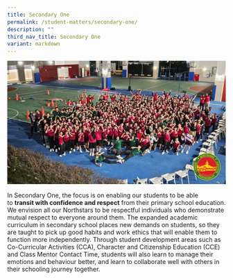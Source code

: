 ```yaml
---
title: Secondary One
permalink: /student-matters/secondary-one/
description: ""
third_nav_title: Secondary One
variant: markdown
---
```

![](/images/Slide1.jpg)
<p>In Secondary One, the focus is on enabling our students to be able to&nbsp;<strong>transit with confidence and respect</strong>&nbsp;from their primary school education. We envision all our Northstars to be respectful individuals who demonstrate mutual respect to everyone around them. The expanded academic curriculum in secondary school places new demands on students, so they are taught to pick up good habits and work ethics that will enable them to function more independently. Through student development areas such as Co-Curricular Activities (CCA), Character and Citizenship Education (CCE) and Class Mentor Contact Time, students will also learn to manage their emotions and behaviour better, and learn to collaborate well with others in their schooling journey together.</p>